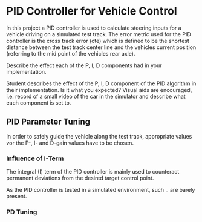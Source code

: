 # PID Controller for Vehicle Control

In this project a PID controller is used to calculate steering inputs for a vehicle driving on a simulated test track.
The error metric used for the PID controller is the cross track error (cte) which is defined to be the shortest distance between the test track center line and the vehicles current position (referring to the mid point of the vehicles rear axle).

Describe the effect each of the P, I, D components had in your implementation.

Student describes the effect of the P, I, D component of the PID algorithm in their implementation. Is it what you expected?
Visual aids are encouraged, i.e. record of a small video of the car in the simulator and describe what each component is set to.

## PID Parameter Tuning

In order to safely guide the vehicle along the test track, appropriate values vor the P-, I- and D-gain values have to be chosen.

### Influence of I-Term

The integral (I) term of the PID controller is mainly used to counteract permanent deviations from the desired target control point.

As the PID controller is tested in a simulated environment, such .. are barely present.

### PD Tuning




